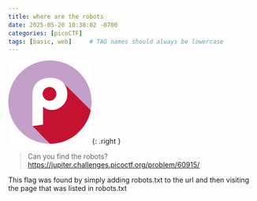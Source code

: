 ```yaml
---
title: where are the robots
date: 2025-05-20 10:38:02 -0700
categories: [picoCTF]
tags: [basic, web]     # TAG names should always be lowercase
---
```

![picoctf Logo](/assets/img/logo-picoctf.png){: .right }
> Can you find the robots? https://jupiter.challenges.picoctf.org/problem/60915/

This flag was found by simply adding robots.txt to the url and then visiting the page that was listed in robots.txt
